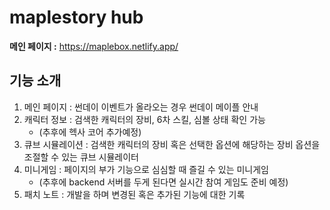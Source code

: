 # maplestory hub

**메인 페이지 :** https://maplebox.netlify.app/

## 기능 소개

1.  메인 페이지 : 썬데이 이벤트가 올라오는 경우 썬데이 메이플 안내
2.  캐릭터 정보 : 검색한 캐릭터의 장비, 6차 스킬, 심볼 상태 확인 가능
    - (추후에 헥사 코어 추가예정)
3.  큐브 시뮬레이션 : 검색한 캐릭터의 장비 혹은 선택한 옵션에 해당하는 장비 옵션을 조절할 수 있는 큐브 시뮬레이터
4.  미니게임 : 페이지의 부가 기능으로 심심할 때 즐길 수 있는 미니게임
    - (추후에 backend 서버를 두게 된다면 실시간 참여 게임도 준비 예정)
5.  패치 노트 : 개발을 하며 변경된 혹은 추가된 기능에 대한 기록

